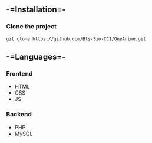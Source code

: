 ## -=Installation=-

### Clone the project

```shell
git clone https://github.com/Bts-Sio-CCI/OneAnime.git
```

## -=Languages=-

### Frontend

 - HTML
 - CSS
 - JS

### Backend

 - PHP
 - MySQL

